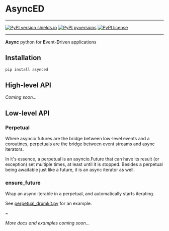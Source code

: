 # AsyncED

-----

[![PyPI version shields.io](https://img.shields.io/pypi/v/asynced.svg)](https://pypi.python.org/pypi/asynced/)
[![PyPI pyversions](https://img.shields.io/pypi/pyversions/asynced.svg)](https://pypi.python.org/pypi/asynced/)
[![PyPI license](https://img.shields.io/pypi/l/asynced.svg)](https://pypi.python.org/pypi/asynced/)

-----

**Async** python for **E**vent-**D**riven applications

## Installation

```bash
pip install asynced
```

## High-level API

*Coming soon...*

## Low-level API

### Perpetual

Where asyncio futures are the bridge between low-level events and a
coroutines, perpetuals are the bridge between event streams and async
iterators.

In it's essence, a perpetual is an asyncio.Future that can have its result
(or exception) set multiple times, at least until it is stopped. Besides
a perpetual being awaitable just like a future, it is an async iterator as
well.


### ensure_future

Wrap an async iterable in a perpetual, and automatically starts iterating. 

See [perpetual_drumkit.py](examples/perpetual_drumkit.py) for an example.

~

*More docs and examples coming soon...*
